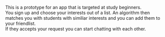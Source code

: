 This is a prototype for an app that is targeted at study beginners.  
You sign up and choose your interests out of a list. An algorithm then matches you with students with similiar interests and you can add them to your friendlist.   
If they accepts your request you can start chatting with each other.
